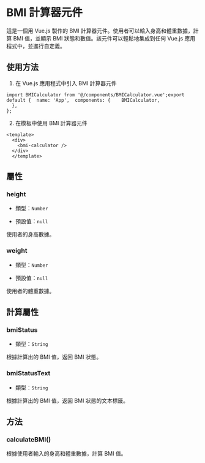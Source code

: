 BMI 計算器元件
=========
 
這是一個用 Vue.js 製作的 BMI 計算器元件。使用者可以輸入身高和體重數據，計算 BMI 值，並顯示 BMI 狀態和數值。該元件可以輕鬆地集成到任何 Vue.js 應用程式中，並進行自定義。
 
使用方法
----
 
1.  在 Vue.js 應用程式中引入 BMI 計算器元件
    
 
```
import BMICalculator from '@/components/BMICalculator.vue';export default {  name: 'App',  components: {    BMICalculator,
  },
};
```
 
2.  在模板中使用 BMI 計算器元件
    
 
```
<template>
  <div>
    <bmi-calculator />
  </div>
  </template>
```
 
屬性
--
 
### height
 
*   類型：`Number`
    
*   預設值：`null`
    
 
使用者的身高數據。
 
### weight
 
*   類型：`Number`
    
*   預設值：`null`
    
 
使用者的體重數據。
 
計算屬性
----
 
### bmiStatus
 
*   類型：`String`
    
 
根據計算出的 BMI 值，返回 BMI 狀態。
 
### bmiStatusText
 
*   類型：`String`
    
 
根據計算出的 BMI 值，返回 BMI 狀態的文本標籤。
 
方法
--
 
### calculateBMI()
 
根據使用者輸入的身高和體重數據，計算 BMI 值。